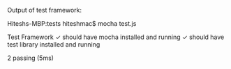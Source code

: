 Output of test framework:

Hiteshs-MBP:tests hiteshmac$ mocha test.js


  Test Framework
    ✓ should have mocha installed and running 
    ✓ should have test library installed and running 


  2 passing (5ms)

